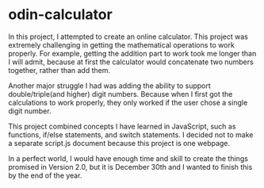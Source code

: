 # odin-calculator

In this project, I attempted to create an online calculator.  This project was extremely challenging in getting the mathematical operations to work properly.  For example, getting the addition part to work took me longer than I will admit, because at first the calculator would concatenate two numbers together, rather than add them.  

Another major struggle I had was adding the ability to support double/triple(and higher) digit numbers.  Because when I first got the calculations to work properly, they only worked if the user chose a single digit number.  

This project combined concepts I have learned in JavaScript, such as functions, if/else statements, and switch statements.  I decided not to make a separate script.js document because this project is one webpage.

In a perfect world, I would have enough time and skill to create the things promised in Version 2.0, but it is December 30th and I wanted to finish this by the end of the year.  
